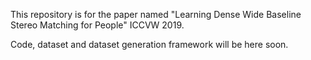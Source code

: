 

This repository is for the paper named "Learning Dense Wide Baseline Stereo Matching for People" ICCVW 2019.

Code, dataset and dataset generation framework will be here soon. 
